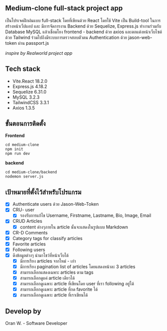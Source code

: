 ## Medium-clone full-stack project app
เป็นโปรเจคฝึกฝนแบบ full-stack โดยที่เขียนด้วย React โดยใช้ Vite เป็น Build-tool ในการสร้างหน้าเว็ปแอป และ มีการจัดการงาน Backend ด้วย Sequelize, Express.js ทำงานร่วมกับ Database MySQL  แล้วเชื่อมโยง frontend - backend ด้วย axios และตกแต่งหน้าเว็บไซต์ด้วย Tailwind ร่วมไปถึงมีระบบการตรวจสอบตัวตน Authentication ด้วย jason-web-token ผ่าน passport.js

*inspire by Realworld project app*

## Tech stack

 - Vite.React 18.2.0
 - Express.js 4.18.2
 - Sequelize 6.31.0
 - MySQL 3.2.3
 - TailwindCSS 3.3.1
 - Axios 1.3.5

## ขั้นตอนการติดตั้ง

**Frontend**

	cd medium-clone
    npm init
    npm run dev

**backend**

	cd medium-clone/backend
    nodemon server.js

## เป้าหมายที่ตั้งไว้สำหรับโปรแกรม

 - [x] Authenticate users ด้วย Jason-Web-Token
 - [x] CRU- user 
	 - [x] รองรับการแก้ไข Username, Firstname, Lastname, Bio, Image, Email
 - [x] CRUD Articles 
	 - [x] content ต่างๆภายใน article นั้นจะแสดงในรูปแบบ Markdown
 - [x] CR-D Comments 
 - [x] Category tags for classify articles  
 - [x] Favorite articles 
 - [x] Following users
 - [x] ดึงข้อมูลต่างๆ นำมาโชว์ที่หน้าเว็บได้ 
	 - [x] มีการเรียง articles จากใหม่ - เก่า
	 - [x] มีการเรียง pagination list of articles โดยแสดงหน้าละ 3 articles
	 - [x] สามารถเลือกแสดงเฉพาะ articles ตาม tags 
	 - [x] สามารถเลือกดูแค่ article เดียวได้
	 - [x] สามารถเลือกดูเฉพาะ article ที่เขียนโดย user ที่เรา following อยู่ได้
	 - [x] สามารถเลือกดูเฉพาะ article ที่กด favorite ได้ 
	 - [x] สามารถเลือกดูเฉพาะ article ที่เราเขียนได้

## Develop by
Oran W. - Software Developer 

